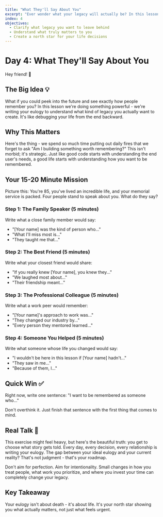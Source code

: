 ```yaml
---
title: "What They'll Say About You"
excerpt: "Ever wonder what your legacy will actually be? In this lesson we're figuring out what really matters by imagining the end of your story."
index: 4
objectives:
  - Clarify what legacy you want to leave behind
  - Understand what truly matters to you
  - Create a north star for your life decisions
---
```


# Day 4: What They'll Say About You

Hey friend! 👋

## The Big Idea 💡

What if you could peek into the future and see exactly how people remember you?
In this lesson we're doing something powerful - we're writing your eulogy to
understand what kind of legacy you actually want to create. It's like debugging
your life from the end backward.

## Why This Matters

Here's the thing - we spend so much time putting out daily fires that we forget
to ask "Am I building something worth remembering?" This isn't morbid; it's
strategic. Just like good code starts with understanding the end user's needs, a
good life starts with understanding how you want to be remembered.

## Your 15-20 Minute Mission

Picture this: You're 85, you've lived an incredible life, and your memorial
service is packed. Four people stand to speak about you. What do they say?

### Step 1: The Family Speaker (5 minutes)

Write what a close family member would say:

- "[Your name] was the kind of person who..."
- "What I'll miss most is..."
- "They taught me that..."

### Step 2: The Best Friend (5 minutes)

Write what your closest friend would share:

- "If you really knew [Your name], you knew they..."
- "We laughed most about..."
- "Their friendship meant..."

### Step 3: The Professional Colleague (5 minutes)

Write what a work peer would remember:

- "[Your name]'s approach to work was..."
- "They changed our industry by..."
- "Every person they mentored learned..."

### Step 4: Someone You Helped (5 minutes)

Write what someone whose life you changed would say:

- "I wouldn't be here in this lesson if [Your name] hadn't..."
- "They saw in me..."
- "Because of them, I..."

## Quick Win ✅

Right now, write one sentence: "I want to be remembered as someone who..."

Don't overthink it. Just finish that sentence with the first thing that comes to
mind.

## Real Talk 💬

This exercise might feel heavy, but here's the beautiful truth: you get to
choose what story gets told. Every day, every decision, every relationship is
writing your eulogy. The gap between your ideal eulogy and your current reality?
That's not judgment - that's your roadmap.

Don't aim for perfection. Aim for intentionality. Small changes in how you treat
people, what work you prioritize, and where you invest your time can completely
change your legacy.

## Key Takeaway

Your eulogy isn't about death - it's about life. It's your north star showing
you what actually matters, not just what feels urgent.
